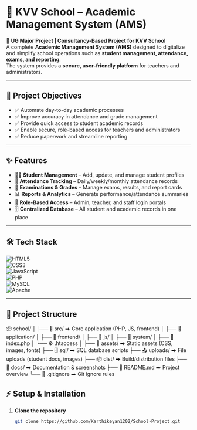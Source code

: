 # 🏫 KVV School – Academic Management System (AMS)

📌 **UG Major Project | Consultancy-Based Project for KVV School**  
A complete **Academic Management System (AMS)** designed to digitalize and simplify school operations such as **student management, attendance, exams, and reporting**.  
The system provides a **secure, user-friendly platform** for teachers and administrators.

---

## 🎯 Project Objectives
- ✅ Automate day-to-day academic processes  
- ✅ Improve accuracy in attendance and grade management  
- ✅ Provide quick access to student academic records  
- ✅ Enable secure, role-based access for teachers and administrators  
- ✅ Reduce paperwork and streamline reporting  

---

## ✨ Features
- 👩‍🎓 **Student Management** – Add, update, and manage student profiles  
- 📅 **Attendance Tracking** – Daily/weekly/monthly attendance records  
- 📝 **Examinations & Grades** – Manage exams, results, and report cards  
- 📊 **Reports & Analytics** – Generate performance/attendance summaries  
- 🔐 **Role-Based Access** – Admin, teacher, and staff login portals  
- 🗄️ **Centralized Database** – All student and academic records in one place  

---

## 🛠 Tech Stack
![HTML5](https://img.shields.io/badge/Frontend-HTML5-orange?logo=html5)  
![CSS3](https://img.shields.io/badge/Style-CSS3-blue?logo=css3)  
![JavaScript](https://img.shields.io/badge/Scripting-JavaScript-yellow?logo=javascript)  
![PHP](https://img.shields.io/badge/Backend-PHP-purple?logo=php)  
![MySQL](https://img.shields.io/badge/Database-MySQL-blue?logo=mysql)  
![Apache](https://img.shields.io/badge/Server-Apache-red?logo=apache)  

---
## 📂 Project Structure

📦 school/
│
├── 📂 src/ ⮕ Core application (PHP, JS, frontend)
│ ├── 📂 application/
│ ├── 📂 frontend/
│ ├── 📂 js/
│ ├── 📂 system/
│ ├── 📄 index.php
│ └── ⚙️ .htaccess
│
├── 🎨 assets/ ⮕ Static assets (CSS, images, fonts)
├── 🗄️ sql/ ⮕ SQL database scripts
├── 📤 uploads/ ⮕ File uploads (student docs, images)
├── 📦 dist/ ⮕ Build/distribution files
├── 📘 docs/ ⮕ Documentation & screenshots
├── 📝 README.md ⮕ Project overview
└── 🚫 .gitignore ⮕ Git ignore rules

## ⚡ Setup & Installation

1. **Clone the repository**
   ```bash
   git clone https://github.com/Karthikeyan1202/School-Project.git

